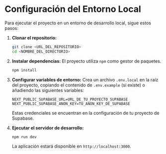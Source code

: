 # Configuración del Entorno Local

Para ejecutar el proyecto en un entorno de desarrollo local, sigue estos pasos:

1.  **Clonar el repositorio:**
    ```bash
    git clone <URL_DEL_REPOSITORIO>
    cd <NOMBRE_DEL_DIRECTORIO>
    ```

2.  **Instalar dependencias:**
    El proyecto utiliza `npm` como gestor de paquetes.
    ```bash
    npm install
    ```

3.  **Configurar variables de entorno:**
    Crea un archivo `.env.local` en la raíz del proyecto, copiando el contenido de `.env.example` (si existe) o añadiendo las siguientes variables:
    ```
    NEXT_PUBLIC_SUPABASE_URL=URL_DE_TU_PROYECTO_SUPABASE
    NEXT_PUBLIC_SUPABASE_ANON_KEY=TU_ANON_KEY_DE_SUPABASE
    ```
    Estas credenciales se encuentran en la configuración de tu proyecto de Supabase.

4.  **Ejecutar el servidor de desarrollo:**
    ```bash
    npm run dev
    ```
    La aplicación estará disponible en `http://localhost:3000`.
